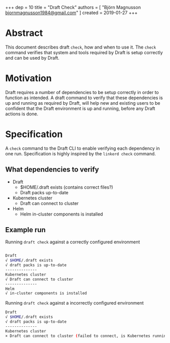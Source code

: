 +++
dep = 10
title = "Draft Check"
authors = [ "Björn Magnusson <bjornmagnusson1984@gmail.com>" ]
created = 2019-01-27
+++

# Abstract

This document describes draft `check`, how and when to use it. The `check` command verifies that system and tools required by Draft is setup correctly and can be used by Draft.

# Motivation

Draft requires a number of dependencies to be setup correctly in order to function as intended.
A draft command to verify that these dependencies is up and running as required by Draft, will help new and existing users to be confident that the Draft environment is up and running, before any Draft actions is done.

# Specification

A `check` command to the Draft CLI to enable verifying each dependency in one run.
Specification is highly inspired by the `linkerd check` command.

## What dependencies to verify

* Draft
  * $HOME/.draft exists (contains correct files?)
  * Draft packs up-to-date
* Kubernetes cluster
  * Draft can connect to cluster
* Helm 
  * Helm in-cluster components is installed

## Example run

Running `draft check` against a correctly configured environment

```bash

Draft
√ $HOME/.draft exists
√ draft packs is up-to-date
--------------
Kubernetes cluster
√ Draft can connect to cluster
--------------
Helm 
√ in-cluster components is installed
```

Running `draft check` against a incorrectly configured environment
```bash
Draft 
√ $HOME/.draft exists
√ draft packs is up-to-date
--------------
Kubernetes cluster
× Draft can connect to cluster (failed to connect, is Kubernetes running?)
```
